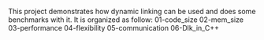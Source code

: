 This project demonstrates how dynamic linking can be used and does some benchmarks with it. 
It is organized as follow:
01-code_size
02-mem_size
03-performance
04-flexibility
05-communication
06-Dlk_in_C++

